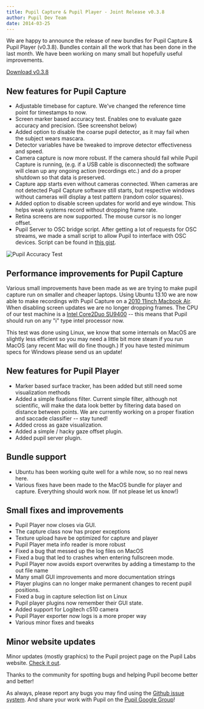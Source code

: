 ```yaml
---
title: Pupil Capture & Pupil Player - Joint Release v0.3.8
author: Pupil Dev Team
date: 2014-03-25
---
```


We are happy to announce the release of new bundles for Pupil Capture & Pupil Player (v0.3.8).  Bundles contain all the work that has been done in the last month. We have been working on many small but hopefully useful improvements.

<div class="row">
	<div class="col-sm-12 text-center">
	  <a href="https://github.com/pupil-labs/pupil/releases/tag/v0.3.8" class="Button" target="_blank">Download v0.3.8</a>
	</div>
</div>

##  New features for Pupil Capture

+ Adjustable timebase for capture.  We&apos;ve changed the reference time point for timestamps to now.
+ Screen marker based accuracy test.  Enables one to evaluate gaze accuracy and precision. (See screenshot below)
+ Added option to disable the coarse pupil detector, as it may fail when the subject wears mascara.
+ Detector variables have be tweaked to improve detector effectiveness and speed.
+ Camera capture is now more robust.  If the camera should fail while Pupil Capture is running, (e.g. if a USB cable is disconnected) the software will clean up any ongoing action (recordings etc.) and do a proper shutdown so that data is preserved. 
+ Capture app starts even without cameras connected.  When cameras are not detected Pupil Capture software still starts, but respective windows without cameras will display a test pattern (random color squares).
+ Added option to disable screen updates for world and eye window. This helps weak systems record without dropping frame rate.  
+ Retina screens are now supported.  The mouse cursor is no longer offset.
+ Pupil Server to OSC bridge script. After getting a lot of requests for OSC streams, we made a small script to allow Pupil to interface with OSC devices. Script can be found in [this gist](https://gist.github.com/mkassner/9682161#file-zmq_osc_bridge-py "ZMQ OSC Bridge Script"). 

<div class="text-center">
	<img src="../../../media/img/pupil_accuracy_test.png" class="img-responsive img-rounded" alt="Pupil Accuracy Test">
</div>

## Performance improvements for Pupil Capture
Various small improvements have been made as we are trying to make pupil capture run on smaller and cheaper laptops. Using Ubuntu 13.10 we are now able to make recordings with Pupil Capture on a [2010 11inch Macbook Air](http://www.everymac.com/systems/apple/macbook-air/specs/macbook-air-core-2-duo-1.4-11-late-2010-specs.html "2010 11inch MBAir"). When disabling screen updates we are no longer dropping frames. The CPU of our test machine is a [Intel Core2Duo SU9400](http://cpuboss.com/cpu/Intel-Core2-Duo-SU9400 "Intel Core2 Duo SU9400") -- this means that Pupil should run on any "i" type intel processor now.

This test was done using Linux, we know that some internals on MacOS are slightly less efficient so you may need a little bit more steam if you run MacOS (any recent Mac will do fine though.) If you have tested  minimum specs for Windows please send us an update!

## New features for Pupil Player

+ Marker based surface tracker, has been added but still need some visualization methods
+ Added a simple fixations filter.  Current simple filter, although not scientific, will make the data look better by filtering data based on distance between points.  We are currently working on a proper fixation and saccade classifier -- stay tuned!  
+ Added cross as gaze visualization.
+ Added a simple / hacky gaze offset plugin.
+ Added pupil server plugin.

## Bundle support

+ Ubuntu has been working quite well for a while now, so no real news here.
+ Various fixes have been made to the MacOS bundle for player and capture. Everything should work now. (If not please let us know!)


## Small fixes and improvements

+ Pupil Player now closes via GUI. 
+ The capture class now has proper exceptions
+ Texture upload have be optimized for capture and player
+ Pupil Player meta info reader is more robust
+ Fixed a bug that messed up the log files on MacOS
+ Fixed a bug that led to crashes when entering fullscreen mode.
+ Pupil Player now avoids export overwrites by adding a timestamp to the out file name
+ Many small GUI improvements and more documentation strings
+ Player plugins can no longer make permanent changes to recent pupil positions.
+ Fixed a bug in capture selection list on Linux
+ Pupil player plugins now remember their GUI state.
+ Added support for Logitech c510 camera
+ Pupil Player exporter now logs is a more proper way
+ Various minor fixes and tweaks

## Minor website updates
Minor updates (mostly graphics) to the Pupil project page on the Pupil Labs website.  [Check it out](http://pupil-labs.com/pupil "Pupil").


Thanks to the community for spotting bugs and helping Pupil become better and better!

As always, please report any bugs you may find using the [Github issue system](https://github.com/pupil-labs/pupil/issues "Issues").  And share your work with Pupil on the [Pupil Google Group](https://groups.google.com/forum/#!forum/pupil-discuss "Pupil Google Group")!